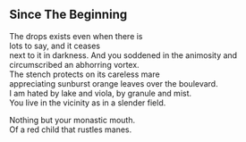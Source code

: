 Since The Beginning
-------------------
The drops exists even when there is  
lots to say, and it ceases  
next to it in darkness. And you soddened in the animosity and circumscribed an abhorring vortex.  
The stench protects on its careless mare  
appreciating sunburst orange leaves over the boulevard.  
I am hated by lake and viola, by granule and mist.  
You live in the vicinity as in a slender field.  
  
Nothing but your monastic mouth.  
Of a red child that rustles manes.  
